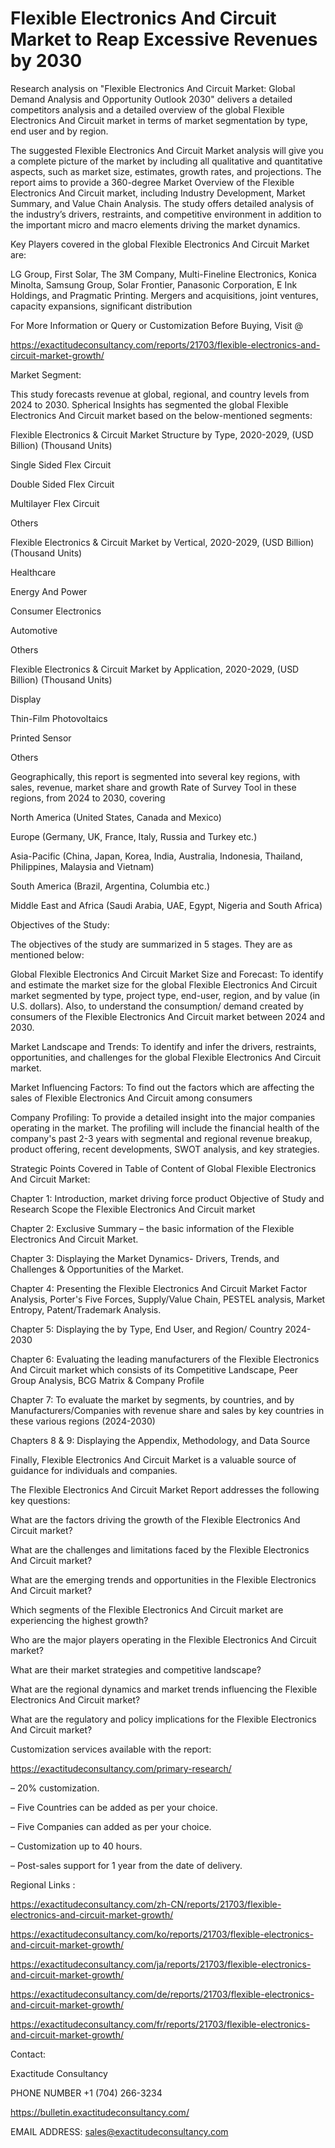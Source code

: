 # Flexible Electronics And Circuit Market to Reap Excessive Revenues by 2030

Research analysis on "Flexible Electronics And Circuit Market: Global Demand Analysis and Opportunity Outlook 2030" delivers a detailed competitors analysis and a detailed overview of the global Flexible Electronics And Circuit market in terms of market segmentation by type, end user and by region.

The suggested Flexible Electronics And Circuit Market analysis will give you a complete picture of the market by including all qualitative and quantitative aspects, such as market size, estimates, growth rates, and projections. The report aims to provide a 360-degree Market Overview of the Flexible Electronics And Circuit market, including Industry Development, Market Summary, and Value Chain Analysis. The study offers detailed analysis of the industry’s drivers, restraints, and competitive environment in addition to the important micro and macro elements driving the market dynamics.

Key Players covered in the global Flexible Electronics And Circuit Market are:

LG Group, First Solar, The 3M Company, Multi-Fineline Electronics, Konica Minolta, Samsung Group, Solar Frontier, Panasonic Corporation, E Ink Holdings, and Pragmatic Printing. Mergers and acquisitions, joint ventures, capacity expansions, significant distribution

For More Information or Query or Customization Before Buying, Visit @

https://exactitudeconsultancy.com/reports/21703/flexible-electronics-and-circuit-market-growth/

Market Segment:

This study forecasts revenue at global, regional, and country levels from 2024 to 2030. Spherical Insights has segmented the global Flexible Electronics And Circuit market based on the below-mentioned segments:

Flexible Electronics & Circuit Market Structure by Type, 2020-2029, (USD Billion) (Thousand Units)

Single Sided Flex Circuit

Double Sided Flex Circuit

Multilayer Flex Circuit

Others

Flexible Electronics & Circuit Market by Vertical, 2020-2029, (USD Billion) (Thousand Units)

Healthcare

Energy And Power

Consumer Electronics

Automotive

Others

Flexible Electronics & Circuit Market by Application, 2020-2029, (USD Billion) (Thousand Units)

Display

Thin-Film Photovoltaics

Printed Sensor

Others

Geographically, this report is segmented into several key regions, with sales, revenue, market share and growth Rate of Survey Tool in these regions, from 2024 to 2030, covering

North America (United States, Canada and Mexico)

Europe (Germany, UK, France, Italy, Russia and Turkey etc.)

Asia-Pacific (China, Japan, Korea, India, Australia, Indonesia, Thailand, Philippines, Malaysia and Vietnam)

South America (Brazil, Argentina, Columbia etc.)

Middle East and Africa (Saudi Arabia, UAE, Egypt, Nigeria and South Africa)

Objectives of the Study:

The objectives of the study are summarized in 5 stages. They are as mentioned below:

Global Flexible Electronics And Circuit Market Size and Forecast: To identify and estimate the market size for the global Flexible Electronics And Circuit market segmented by type, project type, end-user, region, and by value (in U.S. dollars). Also, to understand the consumption/ demand created by consumers of the Flexible Electronics And Circuit market between 2024 and 2030.

Market Landscape and Trends: To identify and infer the drivers, restraints, opportunities, and challenges for the global Flexible Electronics And Circuit market.

Market Influencing Factors: To find out the factors which are affecting the sales of Flexible Electronics And Circuit among consumers

Company Profiling: To provide a detailed insight into the major companies operating in the market. The profiling will include the financial health of the company's past 2-3 years with segmental and regional revenue breakup, product offering, recent developments, SWOT analysis, and key strategies.

Strategic Points Covered in Table of Content of Global Flexible Electronics And Circuit Market:

Chapter 1: Introduction, market driving force product Objective of Study and Research Scope the Flexible Electronics And Circuit market

Chapter 2: Exclusive Summary – the basic information of the Flexible Electronics And Circuit Market.

Chapter 3: Displaying the Market Dynamics- Drivers, Trends, and Challenges & Opportunities of the Market.

Chapter 4: Presenting the Flexible Electronics And Circuit Market Factor Analysis, Porter's Five Forces, Supply/Value Chain, PESTEL analysis, Market Entropy, Patent/Trademark Analysis.

Chapter 5: Displaying the by Type, End User, and Region/ Country 2024-2030

Chapter 6: Evaluating the leading manufacturers of the Flexible Electronics And Circuit market which consists of its Competitive Landscape, Peer Group Analysis, BCG Matrix & Company Profile

Chapter 7: To evaluate the market by segments, by countries, and by Manufacturers/Companies with revenue share and sales by key countries in these various regions (2024-2030)

Chapters 8 & 9: Displaying the Appendix, Methodology, and Data Source

Finally, Flexible Electronics And Circuit Market is a valuable source of guidance for individuals and companies.

The Flexible Electronics And Circuit Market Report addresses the following key questions:

What are the factors driving the growth of the Flexible Electronics And Circuit market?

What are the challenges and limitations faced by the Flexible Electronics And Circuit market?

What are the emerging trends and opportunities in the Flexible Electronics And Circuit market?

Which segments of the Flexible Electronics And Circuit market are experiencing the highest growth?

Who are the major players operating in the Flexible Electronics And Circuit market?

What are their market strategies and competitive landscape?

What are the regional dynamics and market trends influencing the Flexible Electronics And Circuit market?

What are the regulatory and policy implications for the Flexible Electronics And Circuit market?

Customization services available with the report:

https://exactitudeconsultancy.com/primary-research/

– 20% customization.

– Five Countries can be added as per your choice.

– Five Companies can added as per your choice.

– Customization up to 40 hours.

– Post-sales support for 1 year from the date of delivery.

Regional Links :

https://exactitudeconsultancy.com/zh-CN/reports/21703/flexible-electronics-and-circuit-market-growth/

https://exactitudeconsultancy.com/ko/reports/21703/flexible-electronics-and-circuit-market-growth/

https://exactitudeconsultancy.com/ja/reports/21703/flexible-electronics-and-circuit-market-growth/

https://exactitudeconsultancy.com/de/reports/21703/flexible-electronics-and-circuit-market-growth/

https://exactitudeconsultancy.com/fr/reports/21703/flexible-electronics-and-circuit-market-growth/

Contact:

Exactitude Consultancy

PHONE NUMBER +1 (704) 266-3234

https://bulletin.exactitudeconsultancy.com/

EMAIL ADDRESS: sales@exactitudeconsultancy.com
